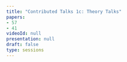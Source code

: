 ```yaml
---
title: "Contributed Talks 1c: Theory Talks"
papers:
- 57
- 41
videoId: null
presentation: null
draft: false
type: sessions
---
```

